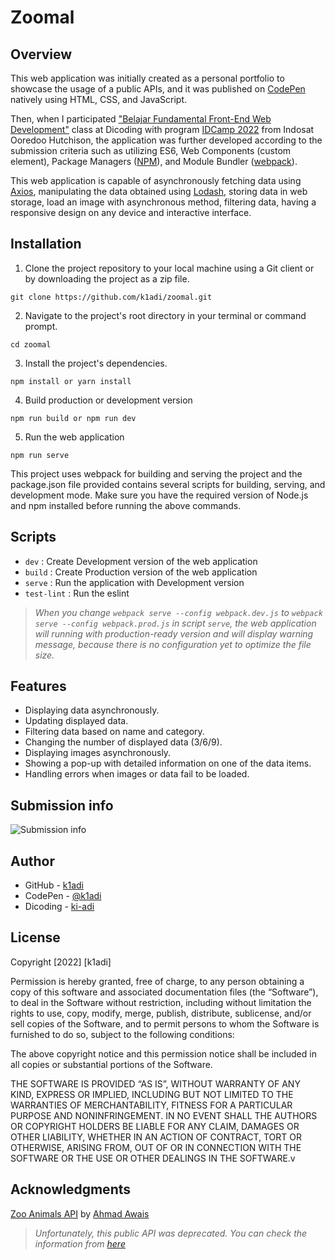# Zoomal

## Overview
This web application was initially created as a personal portfolio to showcase the usage of a public APIs, and it was published on [CodePen](https://codepen.io/k1adi/pen/bGvVbYx) natively using HTML, CSS, and JavaScript.

Then, when I participated ["Belajar Fundamental Front-End Web Development"](https://www.dicoding.com/academies/163) class at Dicoding with program [IDCamp 2022](https://idcamp.ioh.co.id/) from Indosat Ooredoo Hutchison, the application was further developed according to the submission criteria such as utilizing ES6, Web Components (custom element), Package Managers ([NPM](https://www.npmjs.com/)), and Module Bundler ([webpack](https://webpack.js.org/)).

This web application is capable of asynchronously fetching data using [Axios](https://axios-http.com/), manipulating the data obtained using [Lodash](https://lodash.com/), storing data in web storage, load an image with asynchronous method, filtering data, having a responsive design on any device and interactive interface.

## Installation
1. Clone the project repository to your local machine using a Git client or by downloading the project as a zip file.
```
git clone https://github.com/k1adi/zoomal.git
```
2. Navigate to the project's root directory in your terminal or command prompt.
```
cd zoomal
```
3. Install the project's dependencies.
```
npm install or yarn install
```
4. Build production or development version
```
npm run build or npm run dev
```
5. Run the web application
```
npm run serve
```

This project uses webpack for building and serving the project and the package.json file provided contains several scripts for building, serving, and development mode. Make sure you have the required version of Node.js and npm installed before running the above commands.


## Scripts
- `dev` : Create Development version of the web application
- `build` : Create Production version of the web application
- `serve` : Run the application with Development version
- `test-lint` : Run the eslint
> *When you change `webpack serve --config webpack.dev.js` to `webpack serve --config webpack.prod.js` in script `serve`, the web application will running with production-ready version and will display warning message, because there is no configuration yet to optimize the file size.*

## Features
- Displaying data asynchronously.
- Updating displayed data.
- Filtering data based on name and category.
- Changing the number of displayed data (3/6/9).
- Displaying images asynchronously.
- Showing a pop-up with detailed information on one of the data items.
- Handling errors when images or data fail to be loaded.

## Submission info
![Submission info](screenshoot/submission-info.png)

## Author
- GitHub - [k1adi](https://github.com/k1adi)
- CodePen - [@k1adi](https://codepen.io/k1adi)
- Dicoding - [ki-adi](https://www.dicoding.com/users/ki-adi)

## License
Copyright [2022] [k1adi]

Permission is hereby granted, free of charge, to any person obtaining a copy of this software and associated documentation files (the “Software”), to deal in the Software without restriction, including without limitation the rights to use, copy, modify, merge, publish, distribute, sublicense, and/or sell copies of the Software, and to permit persons to whom the Software is furnished to do so, subject to the following conditions:

The above copyright notice and this permission notice shall be included in all copies or substantial portions of the Software.

THE SOFTWARE IS PROVIDED “AS IS”, WITHOUT WARRANTY OF ANY KIND, EXPRESS OR IMPLIED, INCLUDING BUT NOT LIMITED TO THE WARRANTIES OF MERCHANTABILITY, FITNESS FOR A PARTICULAR PURPOSE AND NONINFRINGEMENT. IN NO EVENT SHALL THE AUTHORS OR COPYRIGHT HOLDERS BE LIABLE FOR ANY CLAIM, DAMAGES OR OTHER LIABILITY, WHETHER IN AN ACTION OF CONTRACT, TORT OR OTHERWISE, ARISING FROM, OUT OF OR IN CONNECTION WITH THE SOFTWARE OR THE USE OR OTHER DEALINGS IN THE SOFTWARE.v

## Acknowledgments
[Zoo Animals API](https://rapidapi.com/ahmadawais/api/zoo-animals-api) by [Ahmad Awais](https://rapidapi.com/user/ahmadawais)
> *Unfortunately, this public API was deprecated. You can check the information from [here](https://rapidapi.com/ahmadawais/api/zoo-animals-api/discussions/36880)*